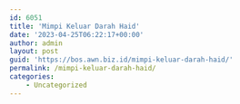 ```yaml
---
id: 6051
title: 'Mimpi Keluar Darah Haid'
date: '2023-04-25T06:22:17+00:00'
author: admin
layout: post
guid: 'https://bos.awn.biz.id/mimpi-keluar-darah-haid/'
permalink: /mimpi-keluar-darah-haid/
categories:
    - Uncategorized
---
```


